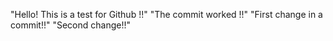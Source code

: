 "Hello!  This is a test for Github !!"
"The commit worked !!"
"First change in a commit!!"
"Second change!!"